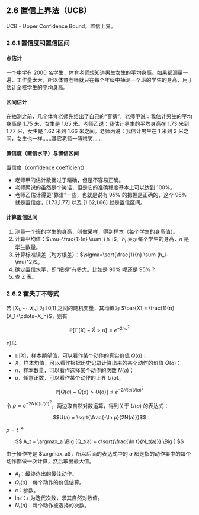 ## 2.6 置信上界法（UCB）

UCB - Upper Confidence Bound，置信上界。

### 2.6.1 置信度和置信区间

#### 点估计

一个中学有 2000 名学生，体育老师想知道男生女生的平均身高。如果都测量一遍，工作量太大，所以体育老师就只在每个年级中抽测一个班的学生的身高，用于估计全校学生的平均身高。

#### 区间估计

在抽测之前，几个体育老师先给出了自己的“盲猜”。老师甲说：我估计男生的平均身高是 1.75 米，女生是 1.65 米。老师乙说：我估计男生的平均身高在 1.73 米到 1.77 米，女生是 1.62 米到 1.66 米之间。老师丙说：我估计男生在 1 米到 2 米之间，女生也一样......其它老师一阵哄笑......

#### 置信度（置信水平）与置信区间

置信度（confidence coefficient）

- 老师甲的估计数据过于精确，但是不容易正确。
- 老师丙说的虽然是个笑话，但是它的准确程度基本上可以达到 100%。
- 老师乙估计得更“靠谱”一些，也就是说有 95% 的把握是正确的，这个 95% 就是置信度，[1.73,1.77] 以及 [1.62,1.66] 就是置信区间。

#### 计算置信区间

1. 测量一个班的学生的身高，叫做采样，得到样本（每个学生的身高值）。
2. 计算平均值：$\mu=\frac{1}{n} \sum_i h_i$，$h_i$ 表示每个学生的身高，$n$ 是学生数量。
3. 计算标准误差（均方根差）：$\sigma=\sqrt{\frac{1}{n} \sum (h_i-\mu)^2}$。
4. 确定置信水平，即“把握”有多大。比如是 90% 呢还是 95%？
5. 查 Z 表。

### 2.6.2 霍夫丁不等式

若 $[X_1,\cdots,X_n]$ 为 [0,1] 之间的随机变量，其均值为 $\bar{X} = \frac{1}{n}(X_1+\cdots+X_n)$，则有

$$
\mathbb P\big[\mathbb E [X] - \bar{X} > u \big ] \le e^{-2nu^2}
$$

可以

- $\mathbb E[X]$，样本期望值，可以看作某个动作的真实价值 $Q(a)$；
- $\bar{X}$，样本均值，可以看作根据历史记录计算出来的某个动作的价值 $\hat{Q}(a)$；
- $n$，样本数量，可以看作选择某个动作的次数 $N(a)$；
- $u$，任意正数，可以看作某个动作的上界 $U(a)$。

$$
\mathbb P[Q(a) - \hat{Q}(a) > U(a)] \le e^{-2N(a)U(a)^2}
$$


令 $p=e^{-2N(a)U(a)^2}$，两边取自然对数运算，得到关于 $U(a)$ 的表达式：

$$U(a) = \sqrt{\frac{-\ln p}{2N(a)}}$$

$p = t^{-4}$


$$
A_t = \argmax_a \Big [Q_t(a) + c\sqrt{\frac{\ln t}{N_t(a)}} \Big ]
$$

由于操作符是 $\argmax_a$，所以后面的表达式中的 $a$ 都是指的动作集中的每个动作都做一次计算，然后取出最大值。

- $A_t$：最终选出的最佳动作。
- $Q_t(a)$：每个动作的价值估算。
- $c$：参数。
- $\ln t$：$t$ 为迭代次数，求其自然对数值。
- $N_t(a)$：每个动作被选择的次数。



